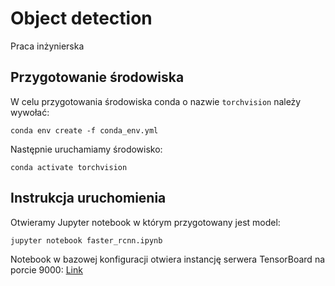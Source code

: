 # Object detection
Praca inżynierska

## Przygotowanie środowiska
W celu przygotowania środowiska conda o nazwie `torchvision` należy wywołać:

`conda env create -f conda_env.yml`

Następnie uruchamiamy środowisko:

`conda activate torchvision`

## Instrukcja uruchomienia
Otwieramy Jupyter notebook w którym przygotowany jest model:

`jupyter notebook faster_rcnn.ipynb `

Notebook w bazowej konfiguracji otwiera instancję serwera TensorBoard na porcie 9000: [Link](http://localhost:9000)